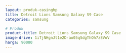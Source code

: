```yaml
---
layout: produk-casinghp
title: Detroit Lions Samsung Galaxy S9 Case
categories: samsung

# Produk
product-title: Detroit Lions Samsung Galaxy S9 Case
image-drive: 1iTjNHgnJt1e2D-ao05qSdgThOh7zEVoV
harga: 90000
---
```

